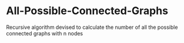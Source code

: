 # All-Possible-Connected-Graphs
Recursive algorithm devised to calculate the number of all the possible connected graphs with n nodes
